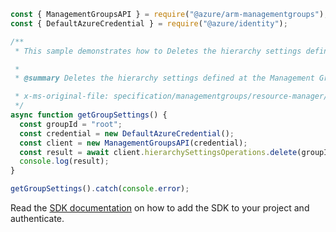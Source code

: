 ```javascript
const { ManagementGroupsAPI } = require("@azure/arm-managementgroups");
const { DefaultAzureCredential } = require("@azure/identity");

/**
 * This sample demonstrates how to Deletes the hierarchy settings defined at the Management Group level.

 *
 * @summary Deletes the hierarchy settings defined at the Management Group level.

 * x-ms-original-file: specification/managementgroups/resource-manager/Microsoft.Management/stable/2021-04-01/examples/DeleteHierarchySettings.json
 */
async function getGroupSettings() {
  const groupId = "root";
  const credential = new DefaultAzureCredential();
  const client = new ManagementGroupsAPI(credential);
  const result = await client.hierarchySettingsOperations.delete(groupId);
  console.log(result);
}

getGroupSettings().catch(console.error);
```

Read the [SDK documentation](https://github.com/Azure/azure-sdk-for-js/blob/%40azure%2Farm-managementgroups_2.0.1/sdk/managementgroups/arm-managementgroups/README.md) on how to add the SDK to your project and authenticate.
